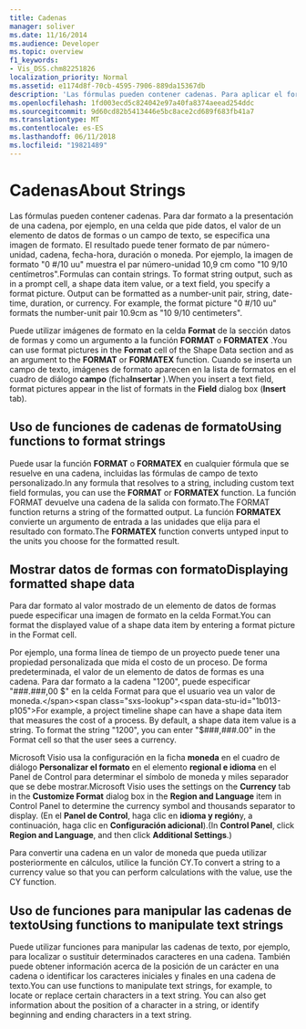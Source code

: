 ```yaml
---
title: Cadenas
manager: soliver
ms.date: 11/16/2014
ms.audience: Developer
ms.topic: overview
f1_keywords:
- Vis_DSS.chm82251826
localization_priority: Normal
ms.assetid: e1174d8f-70cb-4595-7906-889da15367db
description: 'Las fórmulas pueden contener cadenas. Para aplicar el formato de salida de cadena, como en una celda prompt, un valor de elemento de datos de formas o un campo de texto, especifique un formato de imagen. Puede tener un formato de salida como un par de número de unidad, cadena, fecha y hora, duración o moneda. Por ejemplo, el uuformats de #/ 10 de formato picture0 la unidad de número par 10,9 cm as10 9/10 centímetros.'
ms.openlocfilehash: 1fd003ecd5c824042e97a40fa8374aeead254ddc
ms.sourcegitcommit: 9d60cd82b5413446e5bc8ace2cd689f683fb41a7
ms.translationtype: MT
ms.contentlocale: es-ES
ms.lasthandoff: 06/11/2018
ms.locfileid: "19821489"
---
```

# <a name="about-strings"></a><span data-ttu-id="1b013-106">Cadenas</span><span class="sxs-lookup"><span data-stu-id="1b013-106">About Strings</span></span>

<span data-ttu-id="1b013-p102">Las fórmulas pueden contener cadenas. Para dar formato a la presentación de una cadena, por ejemplo, en una celda que pide datos, el valor de un elemento de datos de formas o un campo de texto, se especifica una imagen de formato. El resultado puede tener formato de par número-unidad, cadena, fecha-hora, duración o moneda. Por ejemplo, la imagen de formato "0 #/10 uu" muestra el par número-unidad 10,9 cm como "10 9/10 centímetros".</span><span class="sxs-lookup"><span data-stu-id="1b013-p102">Formulas can contain strings. To format string output, such as in a prompt cell, a shape data item value, or a text field, you specify a format picture. Output can be formatted as a number-unit pair, string, date-time, duration, or currency. For example, the format picture "0 #/10 uu" formats the number-unit pair 10.9cm as "10 9/10 centimeters".</span></span>
  
<span data-ttu-id="1b013-111">Puede utilizar imágenes de formato en la celda **Format** de la sección datos de formas y como un argumento a la función **FORMAT** o **FORMATEX** .</span><span class="sxs-lookup"><span data-stu-id="1b013-111">You can use format pictures in the **Format** cell of the Shape Data section and as an argument to the **FORMAT** or **FORMATEX** function.</span></span> <span data-ttu-id="1b013-112">Cuando se inserta un campo de texto, imágenes de formato aparecen en la lista de formatos en el cuadro de diálogo **campo** (ficha**Insertar** ).</span><span class="sxs-lookup"><span data-stu-id="1b013-112">When you insert a text field, format pictures appear in the list of formats in the **Field** dialog box (**Insert** tab).</span></span> 
  
## <a name="using-functions-to-format-strings"></a><span data-ttu-id="1b013-113">Uso de funciones de cadenas de formato</span><span class="sxs-lookup"><span data-stu-id="1b013-113">Using functions to format strings</span></span>

<span data-ttu-id="1b013-114">Puede usar la función **FORMAT** o **FORMATEX** en cualquier fórmula que se resuelve en una cadena, incluidas las fórmulas de campo de texto personalizado.</span><span class="sxs-lookup"><span data-stu-id="1b013-114">In any formula that resolves to a string, including custom text field formulas, you can use the **FORMAT** or **FORMATEX** function.</span></span> <span data-ttu-id="1b013-115">La función FORMAT devuelve una cadena de la salida con formato.</span><span class="sxs-lookup"><span data-stu-id="1b013-115">The FORMAT function returns a string of the formatted output.</span></span> <span data-ttu-id="1b013-116">La función **FORMATEX** convierte un argumento de entrada a las unidades que elija para el resultado con formato.</span><span class="sxs-lookup"><span data-stu-id="1b013-116">The **FORMATEX** function converts untyped input to the units you choose for the formatted result.</span></span> 
  
## <a name="displaying-formatted-shape-data"></a><span data-ttu-id="1b013-117">Mostrar datos de formas con formato</span><span class="sxs-lookup"><span data-stu-id="1b013-117">Displaying formatted shape data</span></span>

<span data-ttu-id="1b013-118">Para dar formato al valor mostrado de un elemento de datos de formas puede especificar una imagen de formato en la celda Format.</span><span class="sxs-lookup"><span data-stu-id="1b013-118">You can format the displayed value of a shape data item by entering a format picture in the Format cell.</span></span>
  
<span data-ttu-id="1b013-p105">Por ejemplo, una forma línea de tiempo de un proyecto puede tener una propiedad personalizada que mida el costo de un proceso. De forma predeterminada, el valor de un elemento de datos de formas es una cadena. Para dar formato a la cadena "1200", puede especificar "###.###,00 $" en la celda Format para que el usuario vea un valor de moneda.</span><span class="sxs-lookup"><span data-stu-id="1b013-p105">For example, a project timeline shape can have a shape data item that measures the cost of a process. By default, a shape data item value is a string. To format the string "1200", you can enter "$###,###.00" in the Format cell so that the user sees a currency.</span></span>
  
<span data-ttu-id="1b013-122">Microsoft Visio usa la configuración en la ficha **moneda** en el cuadro de diálogo **Personalizar el formato** en el elemento **regional e idioma** en el Panel de Control para determinar el símbolo de moneda y miles separador que se debe mostrar.</span><span class="sxs-lookup"><span data-stu-id="1b013-122">Microsoft Visio uses the settings on the **Currency** tab in the **Customize Format** dialog box in the **Region and Language** item in Control Panel to determine the currency symbol and thousands separator to display.</span></span> <span data-ttu-id="1b013-123">(En el **Panel de Control**, haga clic en **idioma y región**y, a continuación, haga clic en **Configuración adicional**).</span><span class="sxs-lookup"><span data-stu-id="1b013-123">(In **Control Panel**, click **Region and Language**, and then click **Additional Settings**.)</span></span>
  
<span data-ttu-id="1b013-124">Para convertir una cadena en un valor de moneda que pueda utilizar posteriormente en cálculos, utilice la función CY.</span><span class="sxs-lookup"><span data-stu-id="1b013-124">To convert a string to a currency value so that you can perform calculations with the value, use the CY function.</span></span>
  
## <a name="using-functions-to-manipulate-text-strings"></a><span data-ttu-id="1b013-125">Uso de funciones para manipular las cadenas de texto</span><span class="sxs-lookup"><span data-stu-id="1b013-125">Using functions to manipulate text strings</span></span>

<span data-ttu-id="1b013-p107">Puede utilizar funciones para manipular las cadenas de texto, por ejemplo, para localizar o sustituir determinados caracteres en una cadena. También puede obtener información acerca de la posición de un carácter en una cadena o identificar los caracteres iniciales y finales en una cadena de texto.</span><span class="sxs-lookup"><span data-stu-id="1b013-p107">You can use functions to manipulate text strings, for example, to locate or replace certain characters in a text string. You can also get information about the position of a character in a string, or identify beginning and ending characters in a text string.</span></span> 
  

